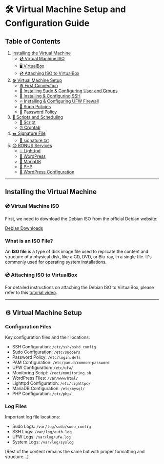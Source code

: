 # 🛠️ Virtual Machine Setup and Configuration Guide

## Table of Contents

1. [Installing the Virtual Machine](#installing-the-virtual-machine)
   - [💿 Virtual Machine ISO](#virtual-machine-iso)
   - [🖥️ VirtualBox](#virtualbox)
   - [💿 Attaching ISO to VirtualBox](#attaching-iso-to-virtualbox)
2. [⚙️ Virtual Machine Setup](#virtual-machine-setup)
   - [⚙️ First Connection](#first-connection)
   - [👤 Installing Sudo & Configuring User and Groups](#installing-sudo--configuring-user-and-groups)
   - [📶 Installing & Configuring SSH](#installing--configuring-ssh)
   - [🔥 Installing & Configuring UFW Firewall](#installing--configuring-ufw-firewall)
   - [🔐 Sudo Policies](#sudo-policies)
   - [🔑 Password Policy](#password-policy)
3. [🧾 Scripts and Scheduling](#scripts-and-scheduling)
   - [🚨 Script](#script)
   - [⏰ Crontab](#crontab)
4. [✒️ Signature File](#signature-file)
   - [📄 signature.txt](#signaturetxt)
5. [😊 BONUS Services](#bonus-services)
   - [💡 Lighttpd](#lighttpd)
   - [📰 WordPress](#wordpress)
   - [🐬 MariaDB](#mariadb)
   - [🐘 PHP](#php)
   - [📰 WordPress Configuration](#wordpress-configuration)

---

## Installing the Virtual Machine

### 💿 Virtual Machine ISO

First, we need to download the Debian ISO from the official Debian website:

[Debian Downloads](https://www.debian.org/distrib/)

### What is an ISO File?
An **ISO file** is a type of disk image file used to replicate the content and structure of a physical disk, like a CD, DVD, or Blu-ray, in a single file. It's commonly used for operating system installations.

### 💿 Attaching ISO to VirtualBox

For detailed instructions on attaching the Debian ISO to VirtualBox, please refer to this [tutorial video](https://www.youtube.com/watch?v=OQEdjt38ZJA&t=12s).

---

## ⚙️ Virtual Machine Setup

### Configuration Files

Key configuration files and their locations:

- SSH Configuration: `/etc/ssh/sshd_config`
- Sudo Configuration: `/etc/sudoers`
- Password Policy: `/etc/login.defs`
- PAM Configuration: `/etc/pam.d/common-password`
- UFW Configuration: `/etc/ufw/`
- Monitoring Script: `/root/monitoring.sh`
- WordPress Files: `/var/www/html/`
- Lighttpd Configuration: `/etc/lighttpd/`
- MariaDB Configuration: `/etc/mysql/`
- PHP Configuration: `/etc/php/`

### Log Files

Important log file locations:

- Sudo Logs: `/var/log/sudo/sudo_config`
- SSH Logs: `/var/log/auth.log`
- UFW Logs: `/var/log/ufw.log`
- System Logs: `/var/log/syslog`

[Rest of the content remains the same but with proper formatting and structure...]
